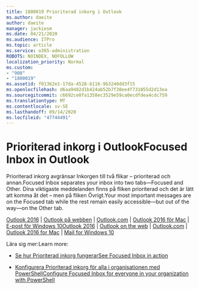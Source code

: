 ```yaml
---
title: 1800019 Prioriterad inkorg i Outlook
ms.author: daeite
author: daeite
manager: jackiesm
ms.date: 04/21/2020
ms.audience: ITPro
ms.topic: article
ms.service: o365-administration
ROBOTS: NOINDEX, NOFOLLOW
localization_priority: Normal
ms.custom:
- "908"
- "1800019"
ms.assetid: f01362e1-17da-4528-b116-9b3240dd3f15
ms.openlocfilehash: d6aa9482d1b424ab52b7f38ee4f731055d2d13ea
ms.sourcegitcommit: c6692ce0fa1358ec3529e59ca0ecdfdea4cdc759
ms.translationtype: MT
ms.contentlocale: sv-SE
ms.lasthandoff: 09/14/2020
ms.locfileid: "47744491"
---
```

# <a name="focused-inbox-in-outlook"></a><span data-ttu-id="1c094-102">Prioriterad inkorg i Outlook</span><span class="sxs-lookup"><span data-stu-id="1c094-102">Focused Inbox in Outlook</span></span>

<span data-ttu-id="1c094-103">Prioriterad inkorg avgränsar Inkorgen till två flikar – prioriterad och annan.</span><span class="sxs-lookup"><span data-stu-id="1c094-103">Focused Inbox separates your inbox into two tabs—Focused and Other.</span></span> <span data-ttu-id="1c094-104">Dina viktigaste meddelanden finns på fliken prioriterad och det är lätt att komma åt det – men på fliken Övrigt.</span><span class="sxs-lookup"><span data-stu-id="1c094-104">Your most important messages are on the Focused tab while the rest remain easily accessible—but out of the way—on the Other tab.</span></span>
  
<span data-ttu-id="1c094-105">[Outlook 2016](https://go.microsoft.com/fwlink/p/?linkid=2002112&amp;clcid=0x409)  |  [Outlook på webben](https://go.microsoft.com/fwlink/p/?linkid=2002113&amp;clcid=0x409)  |  [Outlook.com](https://go.microsoft.com/fwlink/p/?linkid=2002012&amp;clcid=0x409)  |  [Outlook 2016 för Mac](https://go.microsoft.com/fwlink/p/?linkid=2002013&amp;clcid=0x409)  |  [E-post för Windows 10](https://go.microsoft.com/fwlink/p/?linkid=2001919&amp;clcid=0x409)</span><span class="sxs-lookup"><span data-stu-id="1c094-105">[Outlook 2016](https://go.microsoft.com/fwlink/p/?linkid=2002112&amp;clcid=0x409) | [Outlook on the web](https://go.microsoft.com/fwlink/p/?linkid=2002113&amp;clcid=0x409) | [Outlook.com](https://go.microsoft.com/fwlink/p/?linkid=2002012&amp;clcid=0x409) | [Outlook 2016 for Mac](https://go.microsoft.com/fwlink/p/?linkid=2002013&amp;clcid=0x409) | [Mail for Windows 10](https://go.microsoft.com/fwlink/p/?linkid=2001919&amp;clcid=0x409)</span></span>
  
<span data-ttu-id="1c094-106">Lära sig mer:</span><span class="sxs-lookup"><span data-stu-id="1c094-106">Learn more:</span></span>
  
- [<span data-ttu-id="1c094-107">Se hur Prioriterad inkorg fungerar</span><span class="sxs-lookup"><span data-stu-id="1c094-107">See Focused Inbox in action</span></span>](https://go.microsoft.com/fwlink/p/?linkid=2002212&amp;clcid=0x409)

- [<span data-ttu-id="1c094-108">Konfigurera Prioriterad inkorg för alla i organisationen med PowerShell</span><span class="sxs-lookup"><span data-stu-id="1c094-108">Configure Focused Inbox for everyone in your organization with PowerShell</span></span>](https://go.microsoft.com/fwlink/p/?linkid=2002308&amp;clcid=0x409)
